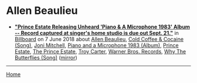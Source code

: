 # Allen Beaulieu

 - [**"Prince Estate Releasing Unheard 'Piano & A Microphone 1983' Album -- Record captured at singer's home studio is due out Sept. 21."**](https://www.billboard.com/articles/columns/rock/8459820/prince-estate-releasing-unheard-piano-a-microphone-1983-album) in [Billboard](https://www.billboard.com/) on 7 June 2018 about [Allen Beaulieu](https://bjmdotnet.github.io/pr1nc3/topics/allen-beaulieu/), [Cold Coffee & Cocaine (Song)](https://bjmdotnet.github.io/pr1nc3/topics/song/cold-coffee-cocaine/), [Joni Mitchell](https://bjmdotnet.github.io/pr1nc3/topics/joni-mitchell/), [Piano and a Microphone 1983 (Album)](https://bjmdotnet.github.io/pr1nc3/topics/album/piano-and-a-microphone-1983/), [Prince Estate](https://bjmdotnet.github.io/pr1nc3/topics/prince-estate/), [The Prince Estate](https://bjmdotnet.github.io/pr1nc3/topics/the-prince-estate/), [Troy Carter](https://bjmdotnet.github.io/pr1nc3/topics/troy-carter/), [Warner Bros. Records](https://bjmdotnet.github.io/pr1nc3/topics/warner-bros-records/), [Why The Butterflies (Song)](https://bjmdotnet.github.io/pr1nc3/topics/song/why-the-butterflies/) ([mirror](https://web.archive.org/web/*/https://www.billboard.com/articles/columns/rock/8459820/prince-estate-releasing-unheard-piano-a-microphone-1983-album))

----

[Home](../)
